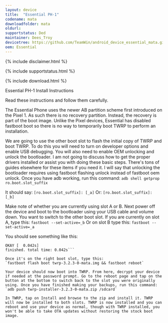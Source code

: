 ```yaml
---
layout: device
title:  "Essential PH-1"
codename: mata
downloadfolder: mata
oldurl:
supportstatus: Ded
maintainer: Dees_Troy
devicetree: https://github.com/TeamWin/android_device_essential_mata.git
oem: Essential
---
```


{% include disclaimer.html %}

{% include supportstatus.html %}

{% include download.html %}

Essential PH-1 Install Instructions

Read these instructions and follow them carefully.

The Essential Phone uses the newer AB partition scheme first introduced on the Pixel 1. As such there is no recovery partition. Instead, the recovery is part of the boot image. Unlike the Pixel devices, Essential has disabled fastboot boot so there is no way to temporarily boot TWRP to perform an installation.

We are going to use the other boot slot to flash the initial copy of TWRP and boot TWRP. To do this you will need to turn on developer options and enable USB debugging. You will also need to enable OEM unlocking and unlock the bootloader. I am not going to discuss how to get the proper drivers installed or assist you with doing these basic steps. There's tons of guides elsewhere for these items if you need it. I will say that unlocking the bootloader requires using fastboot flashing unlock instead of fastboot oem unlock. Once you have adb working, run this command:
`adb shell getprop ro.boot.slot_suffix`

It should say:
`[ro.boot.slot_suffix]: [_a]`
Or:
`[ro.boot.slot_suffix]: [_b]`

Make note of whether you are currently using slot A or B. Next power off the device and boot to the bootloader using your USB cable and volume down. You want to switch to the other boot slot. If you are currently on slot A, type this:
`fastboot --set-active=_b`
Or on slot B type this:
`fastboot --set-active=_a`

You should see something like this:
```Setting current slot to 'a'...
OKAY [  0.042s]
finished. total time: 0.042s```

Once it's on the right boot slot, type this:
`fastboot flash boot twrp-3.2.3-0-mata.img && fastboot reboot`

Your device should now boot into TWRP. From here, decrypt your device if needed at the password prompt. Go to the reboot page and tap on the button at the bottom to switch back to the slot you were originally using. Once you have finished making your backups, run this command:
`adb push twrp-installer-3.2.3-0-mata.zip /sdcard`

In TWRP, tap on Install and browse to the zip and install it. TWRP will now be installed to both slots. TWRP is now installed and you can reboot and use your device as normal, though with TWRP installed, you won't be able to take OTA updates without restoring the stock boot image.
